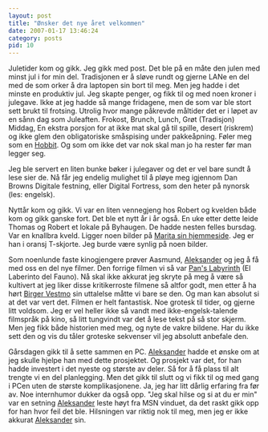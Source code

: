 ```yaml
---
layout: post
title: "Ønsker det nye året velkommen"
date: 2007-01-17 13:46:24
category: posts
pid: 10
---
```

Juletider kom og gikk. Jeg gikk med post. Det ble på en måte den julen med minst jul i for min del. Tradisjonen er å sløve rundt og gjerne LANe en del med de som orker å dra laptopen sin bort til meg. Men jeg hadde i det minste en produktiv jul. Jeg skapte penger, og fikk til og med noen kroner i julegave. Ikke at jeg hadde så mange fridagene, men de som var ble stort sett brukt til frotsing. Utrolig hvor mange påkrevde måltider det er i løpet av en sånn dag som Juleaften. Frokost, Brunch, Lunch, Grøt (Tradisjon) Middag, En ekstra porsjon for at ikke mat skal gå til spille, desert (riskrem) og ikke glem den obligatoriske småspising under pakkeåpning. Føler meg som en [Hobbit][1]. Og som om ikke det var nok skal man jo ha rester før man legger seg. 

Jeg ble servert en liten bunke bøker i julegaver og det er vel bare sundt å lese sier de. Nå får jeg endelig mulighet til å pløye meg igjennom Dan Browns Digitale festning, eller Digital Fortress, som den heter på nynorsk (les: engelsk). 

Nyttår kom og gikk. Vi var en liten vennegjeng hos Robert og kvelden både kom og gikk ganske fort. Det ble et nytt år i år også. En uke etter dette leide Thomas og Robert et lokale på Byhaugen. De hadde nesten felles bursdag. Var en knallbra kveld. Ligger noen bilder på [Marita sin hjemmeside][2]. Jeg er han i oransj T-skjorte. Jeg burde være synlig på noen bilder.

Som noenlunde faste kinogjengere prøver Aasmund, [Aleksander][3] og jeg å få med oss en del nye filmer. Den forrige filmen vi så var [Pan's Labyrinth][4] (El Laberinto del Fauno). Nå skal ikke akkurat jeg skryte på meg å være så kultivert at jeg liker disse kritikerroste filmene så altfor godt, men etter å ha hørt [Birger Vestmo][5] sin uttalelse måtte vi bare se den. Og man kan absolut si at det var vert det. Filmen er helt fantastisk. Noe grotesk til tider, og gjerne litt voldsom. Jeg er vel heller ikke så vandt med ikke-engelsk-talende filmspråk på kino, så litt tungvindt var det å lese tekst på så stor skjerm. Men jeg fikk både historien med meg, og nyte de vakre bildene. Har du ikke sett den og vis du tåler groteske sekvenser vil jeg absolutt anbefale den.

Gårsdagen gikk til å sette sammen en PC. [Aleksander][3] hadde et ønske om at jeg skulle hjelpe han med dette prosjektet. Og prosjekt var det, for han hadde investert i det nyeste og største av deler. Så for å få plass til alt trengte vi en del planlegging. Men det gikk til slutt og vi fikk til og med gang i PCen uten de største komplikasjonene. Ja, jeg har litt dårlig erfaring fra før av. Noe internhumor dukker da også opp. "Jeg skal hilse og si at du er min" var en setning [Aleksander][3] leste høyt fra MSN vinduet, da det raskt gikk opp for han hvor feil det ble. Hilsningen var riktig nok til meg, men jeg er ikke akkurat [Aleksander][3] sin.

 [1]: http://en.wikipedia.org/wiki/Hobbit
 [2]: http://pic5.piczo.com/my-roses-red/?g=29070360&
 [3]: http://amvfx.com
 [4]: http://www.imdb.com/title/tt0457430/
 [5]: http://www.nrk.no/programmer/radio/filmpolitiet/